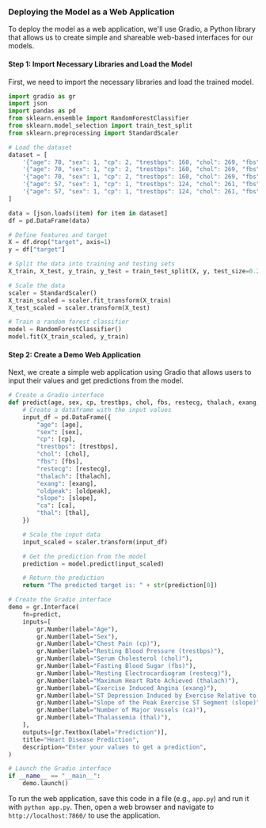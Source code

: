 ### Deploying the Model as a Web Application

To deploy the model as a web application, we'll use Gradio, a Python library that allows us to create simple and shareable web-based interfaces for our models.

#### Step 1: Import Necessary Libraries and Load the Model

First, we need to import the necessary libraries and load the trained model.

```python
import gradio as gr
import json
import pandas as pd
from sklearn.ensemble import RandomForestClassifier
from sklearn.model_selection import train_test_split
from sklearn.preprocessing import StandardScaler

# Load the dataset
dataset = [
    '{"age": 70, "sex": 1, "cp": 2, "trestbps": 160, "chol": 269, "fbs": 0, "restecg": 1, "thalach": 112, "exang": 1, "oldpeak": 2.9, "slope": 1, "ca": 1, "thal": 3, "target": 0}',
    '{"age": 70, "sex": 1, "cp": 2, "trestbps": 160, "chol": 269, "fbs": 0, "restecg": 1, "thalach": 112, "exang": 1, "oldpeak": 2.9, "slope": 1, "ca": 1, "thal": 3, "target": 0}',
    '{"age": 70, "sex": 1, "cp": 2, "trestbps": 160, "chol": 269, "fbs": 0, "restecg": 1, "thalach": 112, "exang": 1, "oldpeak": 2.9, "slope": 1, "ca": 1, "thal": 3, "target": 0}',
    '{"age": 57, "sex": 1, "cp": 1, "trestbps": 124, "chol": 261, "fbs": 0, "restecg": 1, "thalach": 141, "exang": 0, "oldpeak": 0.3, "slope": 2, "ca": 0, "thal": 3, "target": 0}',
    '{"age": 57, "sex": 1, "cp": 1, "trestbps": 124, "chol": 261, "fbs": 0, "restecg": 1, "thalach": 141, "exang": 0, "oldpeak": 0.3, "slope": 2, "ca": 0, "thal": 3, "target": 0}',
]

data = [json.loads(item) for item in dataset]
df = pd.DataFrame(data)

# Define features and target
X = df.drop("target", axis=1)
y = df["target"]

# Split the data into training and testing sets
X_train, X_test, y_train, y_test = train_test_split(X, y, test_size=0.2, random_state=42)

# Scale the data
scaler = StandardScaler()
X_train_scaled = scaler.fit_transform(X_train)
X_test_scaled = scaler.transform(X_test)

# Train a random forest classifier
model = RandomForestClassifier()
model.fit(X_train_scaled, y_train)
```

#### Step 2: Create a Demo Web Application

Next, we create a simple web application using Gradio that allows users to input their values and get predictions from the model.

```python
# Create a Gradio interface
def predict(age, sex, cp, trestbps, chol, fbs, restecg, thalach, exang, oldpeak, slope, ca, thal):
    # Create a dataframe with the input values
    input_df = pd.DataFrame({
        "age": [age],
        "sex": [sex],
        "cp": [cp],
        "trestbps": [trestbps],
        "chol": [chol],
        "fbs": [fbs],
        "restecg": [restecg],
        "thalach": [thalach],
        "exang": [exang],
        "oldpeak": [oldpeak],
        "slope": [slope],
        "ca": [ca],
        "thal": [thal],
    })

    # Scale the input data
    input_scaled = scaler.transform(input_df)

    # Get the prediction from the model
    prediction = model.predict(input_scaled)

    # Return the prediction
    return "The predicted target is: " + str(prediction[0])

# Create the Gradio interface
demo = gr.Interface(
    fn=predict,
    inputs=[
        gr.Number(label="Age"),
        gr.Number(label="Sex"),
        gr.Number(label="Chest Pain (cp)"),
        gr.Number(label="Resting Blood Pressure (trestbps)"),
        gr.Number(label="Serum Cholesterol (chol)"),
        gr.Number(label="Fasting Blood Sugar (fbs)"),
        gr.Number(label="Resting Electrocardiogram (restecg)"),
        gr.Number(label="Maximum Heart Rate Achieved (thalach)"),
        gr.Number(label="Exercise Induced Angina (exang)"),
        gr.Number(label="ST Depression Induced by Exercise Relative to Rest (oldpeak)"),
        gr.Number(label="Slope of the Peak Exercise ST Segment (slope)"),
        gr.Number(label="Number of Major Vessels (ca)"),
        gr.Number(label="Thalassemia (thal)"),
    ],
    outputs=[gr.Textbox(label="Prediction")],
    title="Heart Disease Prediction",
    description="Enter your values to get a prediction",
)

# Launch the Gradio interface
if __name__ == "__main__":
    demo.launch()
```

To run the web application, save this code in a file (e.g., `app.py`) and run it with `python app.py`. Then, open a web browser and navigate to `http://localhost:7860/` to use the application.
